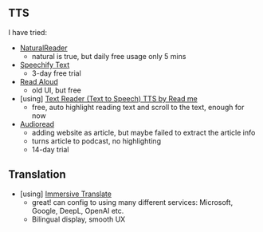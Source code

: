 ## TTS

I have tried:
- [NaturalReader](https://chrome.google.com/webstore/detail/naturalreader-ai-text-to/kohfgcgbkjodfcfkcackpagifgbcmimk/)
  - natural is true, but daily free usage only 5 mins
- [Speechify Text](https://chrome.google.com/webstore/detail/speechify-text-to-speech/ljflmlehinmoeknoonhibbjpldiijjmm/)
  - 3-day free trial
- [Read Aloud](https://chrome.google.com/webstore/detail/read-aloud-a-text-to-spee/hdhinadidafjejdhmfkjgnolgimiaplp/)
  - old UI, but free
- [using] [Text Reader (Text to Speech) TTS by Read me](https://chrome.google.com/webstore/detail/text-reader-text-to-speec/npdkkcjlmhcnnaoobfdjndibfkkhhdfn/)
  - free, auto highlight reading text and scroll to the text, enough for now
- [Audioread](https://chrome.google.com/webstore/detail/audioread-ultra-realistic/fblchjbbkkaoobkhhbloehgkpdlomido)
  - adding website as article, but maybe failed to extract the article info
  - turns article to podcast, no highlighting
  - 14-day trial

## Translation

- [using] [Immersive Translate](https://chrome.google.com/webstore/detail/immersive-translate/bpoadfkcbjbfhfodiogcnhhhpibjhbnh)
  - great! can config to using many different services: Microsoft, Google, DeepL, OpenAI etc.
  - Bilingual display, smooth UX
